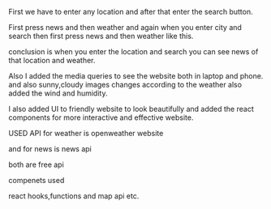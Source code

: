 First we have to enter any location and after that enter the search button.

First press news and then weather and again when you enter city and search then  first press news and then weather  like this.

conclusion is when you enter the location and search you can see news of that location and weather.

Also I added the media queries to see the website both in laptop and phone.
and also sunny,cloudy images changes according to the weather also added the wind and humidity.

I also added UI to friendly website to look beautifully and added the react components for more interactive and effective website.

USED API for weather is openweather website

and for news is news api

both are free api

compenets used

react hooks,functions and map api etc.
